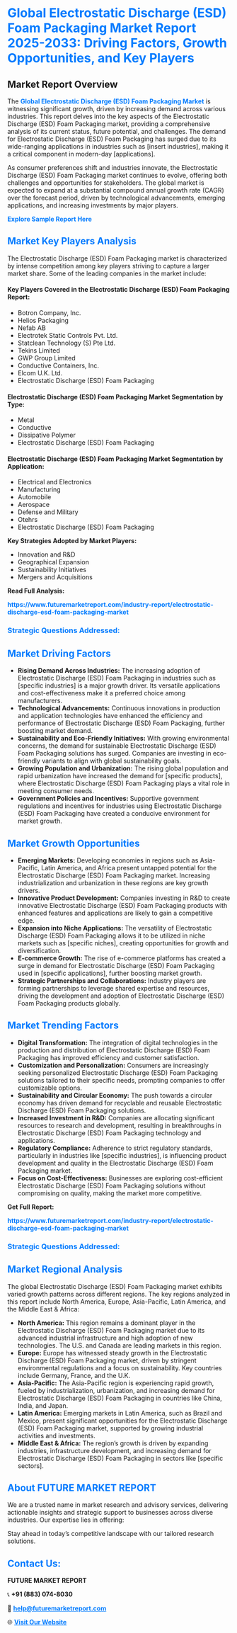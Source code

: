 <h1 style="color: #007BFF;">Global Electrostatic Discharge (ESD) Foam Packaging Market Report 2025-2033: Driving Factors, Growth Opportunities, and Key Players</h1>

<section id="overview">
<h2>Market Report Overview</h2>
<p>The <a href="https://www.futuremarketreport.com/industry-report/electrostatic-discharge-esd-foam-packaging-market" style="color: #007BFF; text-decoration: none;"><strong>Global Electrostatic Discharge (ESD) Foam Packaging Market</strong></a> is witnessing significant growth, driven by increasing demand across various industries. This report delves into the key aspects of the Electrostatic Discharge (ESD) Foam Packaging market, providing a comprehensive analysis of its current status, future potential, and challenges. The demand for Electrostatic Discharge (ESD) Foam Packaging has surged due to its wide-ranging applications in industries such as [insert industries], making it a critical component in modern-day [applications].</p>
<p>As consumer preferences shift and industries innovate, the Electrostatic Discharge (ESD) Foam Packaging market continues to evolve, offering both challenges and opportunities for stakeholders. The global market is expected to expand at a substantial compound annual growth rate (CAGR) over the forecast period, driven by technological advancements, emerging applications, and increasing investments by major players.</p>
</section>

<section id="overview">
<p><a href="https://www.futuremarketreport.com/request-sample/reportId=100735" style="color: #007BFF; text-decoration: none;"><strong>Explore Sample Report Here</strong></a></p>
</section>

<section id="key-players">
<h2 style="color: #007BFF;">Market Key Players Analysis</h2>
<p>The Electrostatic Discharge (ESD) Foam Packaging market is characterized by intense competition among key players striving to capture a larger market share. Some of the leading companies in the market include:</p>
<h4>Key Players Covered in the Electrostatic Discharge (ESD) Foam Packaging Report:</h4>
<ul><li>Botron Company, Inc.</li><li>Helios Packaging</li><li>Nefab AB</li><li>Electrotek Static Controls Pvt. Ltd.</li><li>Statclean Technology (S) Pte Ltd.</li><li>Tekins Limited</li><li>GWP Group Limited</li><li>Conductive Containers, Inc.</li><li>Elcom U.K. Ltd.</li><li>Electrostatic Discharge (ESD) Foam Packaging</li></ul>
<h4>Electrostatic Discharge (ESD) Foam Packaging Market Segmentation by Type:</h4>
<ul><li>Metal</li><li>Conductive</li><li>Dissipative Polymer</li><li>Electrostatic Discharge (ESD) Foam Packaging</li></ul>

<h4>Electrostatic Discharge (ESD) Foam Packaging Market Segmentation by Application:</h4>
<ul><li>Electrical and Electronics</li><li>Manufacturing</li><li>Automobile</li><li>Aerospace</li><li>Defense and Military</li><li>Otehrs</li><li>Electrostatic Discharge (ESD) Foam Packaging</li></ul>
<p><strong>Key Strategies Adopted by Market Players:</strong></p>
<ul>
<li>Innovation and R&D</li>
<li>Geographical Expansion</li>
<li>Sustainability Initiatives</li>
<li>Mergers and Acquisitions</li>
</ul>
</section>

<section>
<p><strong>Read Full Analysis: </strong></p><a href="https://www.futuremarketreport.com/industry-report/electrostatic-discharge-esd-foam-packaging-market" style="color: #007BFF; text-decoration: none;"><strong>https://www.futuremarketreport.com/industry-report/electrostatic-discharge-esd-foam-packaging-market</strong></a>
<h3 style="color: #007BFF;">Strategic Questions Addressed:</h3>
</section>

<section id="driving-factors">
<h2 style="color: #007BFF;">Market Driving Factors</h2>
<ul>
<li><strong>Rising Demand Across Industries:</strong> The increasing adoption of Electrostatic Discharge (ESD) Foam Packaging in industries such as [specific industries] is a major growth driver. Its versatile applications and cost-effectiveness make it a preferred choice among manufacturers.</li>
<li><strong>Technological Advancements:</strong> Continuous innovations in production and application technologies have enhanced the efficiency and performance of Electrostatic Discharge (ESD) Foam Packaging, further boosting market demand.</li>
<li><strong>Sustainability and Eco-Friendly Initiatives:</strong> With growing environmental concerns, the demand for sustainable Electrostatic Discharge (ESD) Foam Packaging solutions has surged. Companies are investing in eco-friendly variants to align with global sustainability goals.</li>
<li><strong>Growing Population and Urbanization:</strong> The rising global population and rapid urbanization have increased the demand for [specific products], where Electrostatic Discharge (ESD) Foam Packaging plays a vital role in meeting consumer needs.</li>
<li><strong>Government Policies and Incentives:</strong> Supportive government regulations and incentives for industries using Electrostatic Discharge (ESD) Foam Packaging have created a conducive environment for market growth.</li>
</ul>
</section>

<section id="growth-opportunities">
<h2 style="color: #007BFF;">Market Growth Opportunities</h2>
<ul>
<li><strong>Emerging Markets:</strong> Developing economies in regions such as Asia-Pacific, Latin America, and Africa present untapped potential for the Electrostatic Discharge (ESD) Foam Packaging market. Increasing industrialization and urbanization in these regions are key growth drivers.</li>
<li><strong>Innovative Product Development:</strong> Companies investing in R&D to create innovative Electrostatic Discharge (ESD) Foam Packaging products with enhanced features and applications are likely to gain a competitive edge.</li>
<li><strong>Expansion into Niche Applications:</strong> The versatility of Electrostatic Discharge (ESD) Foam Packaging allows it to be utilized in niche markets such as [specific niches], creating opportunities for growth and diversification.</li>
<li><strong>E-commerce Growth:</strong> The rise of e-commerce platforms has created a surge in demand for Electrostatic Discharge (ESD) Foam Packaging used in [specific applications], further boosting market growth.</li>
<li><strong>Strategic Partnerships and Collaborations:</strong> Industry players are forming partnerships to leverage shared expertise and resources, driving the development and adoption of Electrostatic Discharge (ESD) Foam Packaging products globally.</li>
</ul>
</section>

<section id="trending-factors">
<h2 style="color: #007BFF;">Market Trending Factors</h2>
<ul>
<li><strong>Digital Transformation:</strong> The integration of digital technologies in the production and distribution of Electrostatic Discharge (ESD) Foam Packaging has improved efficiency and customer satisfaction.</li>
<li><strong>Customization and Personalization:</strong> Consumers are increasingly seeking personalized Electrostatic Discharge (ESD) Foam Packaging solutions tailored to their specific needs, prompting companies to offer customizable options.</li>
<li><strong>Sustainability and Circular Economy:</strong> The push towards a circular economy has driven demand for recyclable and reusable Electrostatic Discharge (ESD) Foam Packaging solutions.</li>
<li><strong>Increased Investment in R&D:</strong> Companies are allocating significant resources to research and development, resulting in breakthroughs in Electrostatic Discharge (ESD) Foam Packaging technology and applications.</li>
<li><strong>Regulatory Compliance:</strong> Adherence to strict regulatory standards, particularly in industries like [specific industries], is influencing product development and quality in the Electrostatic Discharge (ESD) Foam Packaging market.</li>
<li><strong>Focus on Cost-Effectiveness:</strong> Businesses are exploring cost-efficient Electrostatic Discharge (ESD) Foam Packaging solutions without compromising on quality, making the market more competitive.</li>
</ul>
</section>

<section>
<p><strong>Get Full Report: </strong></p><a href="https://www.futuremarketreport.com/industry-report/electrostatic-discharge-esd-foam-packaging-market" style="color: #007BFF; text-decoration: none;"><strong>https://www.futuremarketreport.com/industry-report/electrostatic-discharge-esd-foam-packaging-market</strong></a>
<h3 style="color: #007BFF;">Strategic Questions Addressed:</h3>
</section>


<section id="regional-analysis">
<h2 style="color: #007BFF;">Market Regional Analysis</h2>
<p>The global Electrostatic Discharge (ESD) Foam Packaging market exhibits varied growth patterns across different regions. The key regions analyzed in this report include North America, Europe, Asia-Pacific, Latin America, and the Middle East & Africa:</p>
<ul>
<li><strong>North America:</strong> This region remains a dominant player in the Electrostatic Discharge (ESD) Foam Packaging market due to its advanced industrial infrastructure and high adoption of new technologies. The U.S. and Canada are leading markets in this region.</li>
<li><strong>Europe:</strong> Europe has witnessed steady growth in the Electrostatic Discharge (ESD) Foam Packaging market, driven by stringent environmental regulations and a focus on sustainability. Key countries include Germany, France, and the U.K.</li>
<li><strong>Asia-Pacific:</strong> The Asia-Pacific region is experiencing rapid growth, fueled by industrialization, urbanization, and increasing demand for Electrostatic Discharge (ESD) Foam Packaging in countries like China, India, and Japan.</li>
<li><strong>Latin America:</strong> Emerging markets in Latin America, such as Brazil and Mexico, present significant opportunities for the Electrostatic Discharge (ESD) Foam Packaging market, supported by growing industrial activities and investments.</li>
<li><strong>Middle East & Africa:</strong> The region’s growth is driven by expanding industries, infrastructure development, and increasing demand for Electrostatic Discharge (ESD) Foam Packaging in sectors like [specific sectors].</li>
</ul>
</section>

<footer>
<h2 style="color: #007BFF;">About FUTURE MARKET REPORT</h2>
<p>We are a trusted name in market research and advisory services, delivering actionable insights and strategic support to businesses across diverse industries. Our expertise lies in offering:</p>

<p>Stay ahead in today’s competitive landscape with our tailored research solutions.</p>

<h2 style="color: #007BFF;">Contact Us:</h2>
<p><strong>FUTURE MARKET REPORT</strong></p>
<p>📞 <strong>+91 (883) 074-8030</strong></p>
<p>📧 <strong><a href="mailto:help@futuremarketreport.com" style="color: #007BFF;">help@futuremarketreport.com</a></strong></p>
<p>🌐 <strong><a href="https://www.futuremarketreport.com/" style="color: #007BFF;">Visit Our Website</a></strong></p>
</footer>